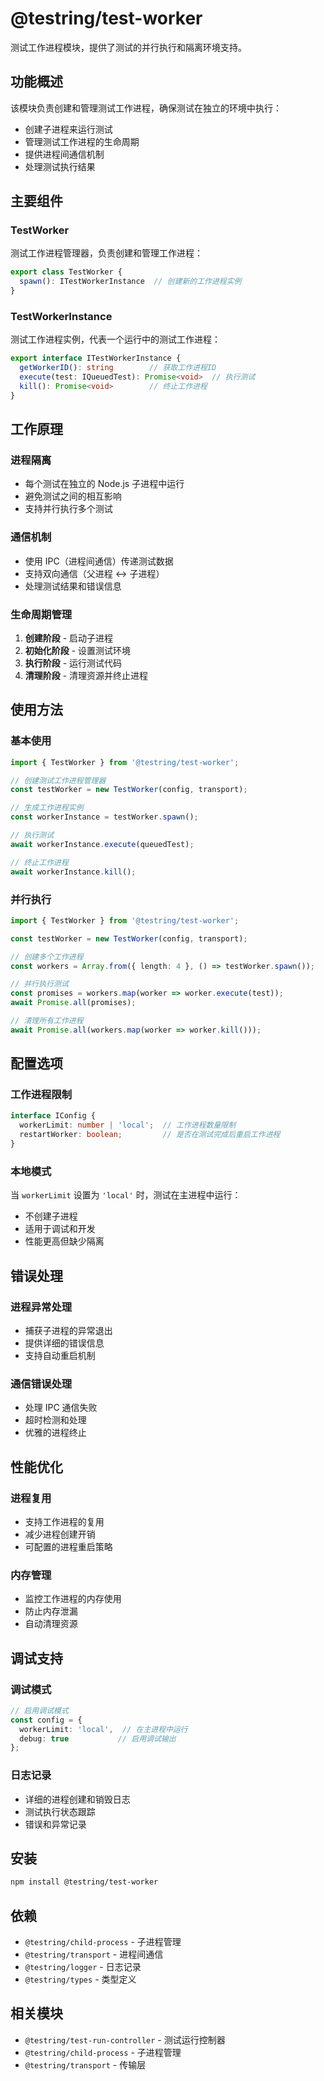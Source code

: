 # @testring/test-worker

测试工作进程模块，提供了测试的并行执行和隔离环境支持。

## 功能概述

该模块负责创建和管理测试工作进程，确保测试在独立的环境中执行：
- 创建子进程来运行测试
- 管理测试工作进程的生命周期
- 提供进程间通信机制
- 处理测试执行结果

## 主要组件

### TestWorker
测试工作进程管理器，负责创建和管理工作进程：

```typescript
export class TestWorker {
  spawn(): ITestWorkerInstance  // 创建新的工作进程实例
}
```

### TestWorkerInstance
测试工作进程实例，代表一个运行中的测试工作进程：

```typescript
export interface ITestWorkerInstance {
  getWorkerID(): string        // 获取工作进程ID
  execute(test: IQueuedTest): Promise<void>  // 执行测试
  kill(): Promise<void>        // 终止工作进程
}
```

## 工作原理

### 进程隔离
- 每个测试在独立的 Node.js 子进程中运行
- 避免测试之间的相互影响
- 支持并行执行多个测试

### 通信机制
- 使用 IPC（进程间通信）传递测试数据
- 支持双向通信（父进程 ↔ 子进程）
- 处理测试结果和错误信息

### 生命周期管理
1. **创建阶段** - 启动子进程
2. **初始化阶段** - 设置测试环境
3. **执行阶段** - 运行测试代码
4. **清理阶段** - 清理资源并终止进程

## 使用方法

### 基本使用
```typescript
import { TestWorker } from '@testring/test-worker';

// 创建测试工作进程管理器
const testWorker = new TestWorker(config, transport);

// 生成工作进程实例
const workerInstance = testWorker.spawn();

// 执行测试
await workerInstance.execute(queuedTest);

// 终止工作进程
await workerInstance.kill();
```

### 并行执行
```typescript
import { TestWorker } from '@testring/test-worker';

const testWorker = new TestWorker(config, transport);

// 创建多个工作进程
const workers = Array.from({ length: 4 }, () => testWorker.spawn());

// 并行执行测试
const promises = workers.map(worker => worker.execute(test));
await Promise.all(promises);

// 清理所有工作进程
await Promise.all(workers.map(worker => worker.kill()));
```

## 配置选项

### 工作进程限制
```typescript
interface IConfig {
  workerLimit: number | 'local';  // 工作进程数量限制
  restartWorker: boolean;         // 是否在测试完成后重启工作进程
}
```

### 本地模式
当 `workerLimit` 设置为 `'local'` 时，测试在主进程中运行：
- 不创建子进程
- 适用于调试和开发
- 性能更高但缺少隔离

## 错误处理

### 进程异常处理
- 捕获子进程的异常退出
- 提供详细的错误信息
- 支持自动重启机制

### 通信错误处理
- 处理 IPC 通信失败
- 超时检测和处理
- 优雅的进程终止

## 性能优化

### 进程复用
- 支持工作进程的复用
- 减少进程创建开销
- 可配置的进程重启策略

### 内存管理
- 监控工作进程的内存使用
- 防止内存泄漏
- 自动清理资源

## 调试支持

### 调试模式
```typescript
// 启用调试模式
const config = {
  workerLimit: 'local',  // 在主进程中运行
  debug: true           // 启用调试输出
};
```

### 日志记录
- 详细的进程创建和销毁日志
- 测试执行状态跟踪
- 错误和异常记录

## 安装

```bash
npm install @testring/test-worker
```

## 依赖

- `@testring/child-process` - 子进程管理
- `@testring/transport` - 进程间通信
- `@testring/logger` - 日志记录
- `@testring/types` - 类型定义

## 相关模块

- `@testring/test-run-controller` - 测试运行控制器
- `@testring/child-process` - 子进程管理
- `@testring/transport` - 传输层